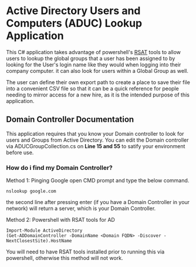 # Active Directory Users and Computers (ADUC) Lookup Application
This C# application takes advantage of powershell's [RSAT](https://learn.microsoft.com/en-us/troubleshoot/windows-server/system-management-components/remote-server-administration-tools) tools
to allow users to lookup the global groups that a user has been assigned to by looking for the User's login name like they would when logging into their company computer. it can also look
for users within a Global Group as well. 

The user can define their own export path to create a place to save their file into a convenient CSV file so that it can be a quick reference for people needing to mirror access for a new hire,
as it is the intended purpose of this application.

## Domain Controller Documentation
This application requires that you know your Domain controller to look for users and Groups from Active Directory. You can edit the 
Domain controller via ADUCGroupCollection.cs on **Line 15 and 55** to satify your environment before use.

### How do i find my Domain Controller?
Method 1: Pinging Google
open CMD prompt and type the below command.

`nslookup google.com`

the second line after pressing enter (if you have a Domain Controller in your network) will return a server, which is your Domain Controller.

Method 2: Powershell with RSAT tools for AD

```
Import-Module ActiveDirectory
(Get-ADDomainController -DomainName <Domain FQDN> -Discover -NextClosestSite).HostName
```

You will need to have RSAT tools installed prior to running this via powershell, otherwise this method will not work.